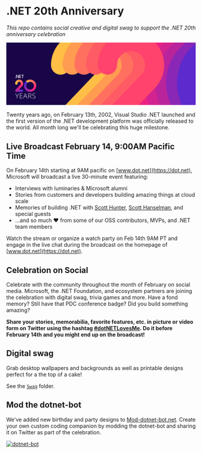 # .NET 20th Anniversary
*This repo contains social creative and digital swag to support the .NET 20th anniversary celebration*

[![.NET 20 Years](Creative/Email/EmailBanner-Opt-1.png)](https://dot.net)

Twenty years ago, on February 13th, 2002, Visual Studio .NET launched and the first version of the .NET development platform was officially released to the world. All month long we'll be celebrating this huge milestone. 

## Live Broadcast February 14, 9:00AM Pacific Time
On February 14th starting at 9AM pacific on [www.dot.net](https://dot.net), Microsoft will broadcast a live 30-minute event featuring:

- Interviews with luminaries & Microsoft alumni
- Stories from customers and developers building amazing things at cloud scale
- Memories of building .NET with [Scott Hunter](https://twitter.com/coolcsh), [Scott Hanselman](https://twitter.com/shanselman), and special guests
- …and so much ❤ from some of our OSS contributors, MVPs, and .NET team members 

Watch the stream or organize a watch party on Feb 14th 9AM PT and engage in the live chat during the broadcast on the homepage of [www.dot.net](https://dot.net). 

## Celebration on Social
Celebrate with the community throughout the month of February on social media. Microsoft, the .NET Foundation, and ecosystem partners are joining the celebration with digital swag, trivia games and more. Have a fond memory? Still have that PDC conference badge? Did you build something amazing? 

**Share your stories, memorabilia, favorite features, etc. in picture or video form on Twitter using the hashtag [#dotNETLovesMe](https://twitter.com/hashtag/dotnetlovesme). Do it before February 14th and you might end up on the broadcast!** 

## Digital swag
Grab desktop wallpapers and backgrounds as well as printable designs perfect for a the top of a cake!

See the [`Swag`](Swag) folder.

## Mod the dotnet-bot
We've added new birthday and party designs to [Mod-dotnet-bot.net](https://mod-dotnet-bot.net/). Create your own custom coding companion by modding the dotnet-bot and sharing it on Twitter as part of the celebration.

[![dotnet-bot](https://mod-dotnet-bot.net/assets/images/gallery/anniversary-2.png)](https://mod-dotnet-bot.net/)